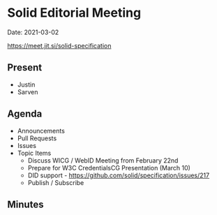 # Solid Editorial Meeting
Date: 2021-03-02

https://meet.jit.si/solid-specification

## Present
* Justin
* Sarven

## Agenda

* Announcements
* Pull Requests
* Issues
* Topic Items
    * Discuss WICG / WebID Meeting from February 22nd
    * Prepare for W3C CredentialsCG Presentation (March 10)
    * DID support - https://github.com/solid/specification/issues/217
    * Publish / Subscribe

## Minutes
